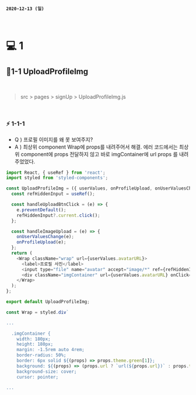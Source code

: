 #### `2020-12-13 (일)`

<br/>

# 💻 1

## 📂1-1 UploadProfileImg

<br/>

> src > pages > signUp > UploadProfileImg.js

<br/>

### ⚡ 1-1-1

- Q ) 프로필 이미지를 왜 못 보여주지?
- A ) 최상위 component Wrap에 props를 내려주어서 해결. 에러 코드에서는 최상위 component에 props 전달하지 않고 바로 imgContainer에 url props 를 내려주었었다.

```js
import React, { useRef } from 'react';
import styled from 'styled-components';

const UploadProfileImg = ({ userValues, onProfileUpload, onUserValuesChange }) => {
  const refHiddenInput = useRef();

  const handleUploadBtnClick = (e) => {
    e.preventDefault();
    refHiddenInput?.current.click();
  };

  const handleImageUpload = (e) => {
    onUserValuesChange(e);
    onProfileUpload(e);
  };
  return (
    <Wrap className="wrap" url={userValues.avatarURL}>
      <label>프로필 사진</label>
      <input type="file" name="avatar" accept="image/*" ref={refHiddenInput} onChange={handleImageUpload} />
      <div className="imgContainer" url={userValues.avatarURL} onClick={handleUploadBtnClick}></div>
    </Wrap>
  );
};

export default UploadProfileImg;

const Wrap = styled.div`

...

  .imgContainer {
    width: 180px;
    height: 180px;
    margin: -1.5rem auto 4rem;
    border-radius: 50%;
    border: 6px solid ${(props) => props.theme.green[1]};
    background: ${(props) => (props.url ? `url(${props.url})` : props.theme.background[1])};
    background-size: cover;
    cursor: pointer;

...

```
